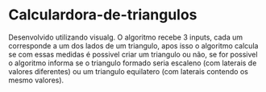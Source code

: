 # Calculardora-de-triangulos

Desenvolvido utilizando visualg. O algoritmo recebe 3 inputs, cada um corresponde a um dos lados de um triangulo, apos isso o algoritmo calcula se com essas medidas
é possivel criar um triangulo ou não, se for possivel o algoritmo informa se o triangulo formado seria escaleno (com laterais de valores diferentes) ou um triangulo
equilatero (com laterais contendo os mesmo valores).
